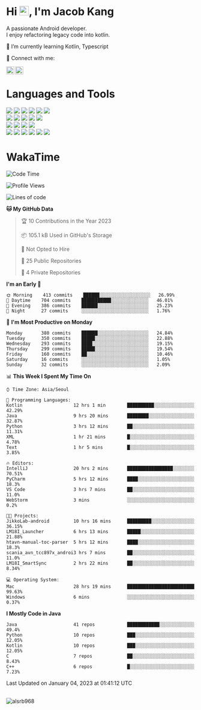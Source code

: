 # Hi <img src="https://media.giphy.com/media/hvRJCLFzcasrR4ia7z/giphy.gif" width="25px">, I'm Jacob Kang
A passionate Android developer.
</br>
I enjoy refactoring legacy code into kotlin.

🌱 I’m currently learning Kotlin, Typescript

🤝 Connect with me:

<a href="https://www.linkedin.com/in/minkyu-kang-b7477b1b2/"><img align="left" src="https://raw.githubusercontent.com/yushi1007/yushi1007/main/images/linkedin.svg" alt="Minkyu Kang | LinkedIn" width="21px"/></a>
<a href="https://www.instagram.com/_jacob_kang/"><img align="left" src="https://raw.githubusercontent.com/yushi1007/yushi1007/main/images/instagram.svg" alt="Jacob Kang | Instagram" width="21px"/></a>

</br>

# Languages and Tools

<div align="left">
<img src="https://img.shields.io/badge/java-007396?logo=java&logoColor=white"/>
<img src="https://img.shields.io/badge/kotlin-7F52FF?logo=kotlin&logoColor=white"/>
<img src="https://img.shields.io/badge/python-3776AB?logo=python&logoColor=white"/>
<img src="https://img.shields.io/badge/bash shell-4EAA25?logo=gnubash&logoColor=white"/>
<img src="https://img.shields.io/badge/c-A8B9CC?logo=c&logoColor=white"/>
<img src="https://img.shields.io/badge/c++-00599C?logo=c%2b%2b&logoColor=white"/>
</div>
<div align="left">
<img src="https://img.shields.io/badge/git-F05032?logo=git&logoColor=white"/>
<img src="https://img.shields.io/badge/github-181717?logo=github&logoColor=white"/>
<img src="https://img.shields.io/badge/mysql-4479A1?logo=mysql&logoColor=white"/>
<img src="https://img.shields.io/badge/sqlite-003B57?logo=sqlite&logoColor=white"/>
<img src="https://img.shields.io/badge/amazon AWS-232F3E?logo=amazonaws&logoColor=white"/>
</div>
<div align="left">
<img src="https://img.shields.io/badge/android-3DDC84?logo=android&logoColor=white"/>
<img src="https://img.shields.io/badge/linux-FCC624?logo=linux&logoColor=white"/>
<img src="https://img.shields.io/badge/flask-000000?logo=flask&logoColor=white"/>
<img src="https://img.shields.io/badge/arduino-00979D?logo=arduino&logoColor=white"/>
</div>
<div align="left">
<img src="https://img.shields.io/badge/slack-4A154B?logo=slack&logoColor=white"/>
<img src="https://img.shields.io/badge/notion-000000?logo=notion&logoColor=white"/>
<img src="https://img.shields.io/badge/jira-0052CC?logo=jira&logoColor=white"/>
<img src="https://img.shields.io/badge/postman-FF6C37?logo=postman&logoColor=white"/>
<img src="https://img.shields.io/badge/intellij-000000?logo=intellijidea&logoColor=white"/>
<img src="https://img.shields.io/badge/pycharm-000000?logo=pycharm&logoColor=white"/>
</div>

# WakaTime

<!--START_SECTION:waka-->
![Code Time](http://img.shields.io/badge/Code%20Time-1%2C847%20hrs%205%20mins-blue)

![Profile Views](http://img.shields.io/badge/Profile%20Views-0-blue)

![Lines of code](https://img.shields.io/badge/From%20Hello%20World%20I%27ve%20Written-189%20Thousand%20lines%20of%20code-blue)

**🐱 My GitHub Data** 

> 🏆 10 Contributions in the Year 2023
 > 
> 📦 105.1 kB Used in GitHub's Storage 
 > 
> 🚫 Not Opted to Hire
 > 
> 📜 25 Public Repositories 
 > 
> 🔑 4 Private Repositories  
 > 
**I'm an Early 🐤** 

```text
🌞 Morning    413 commits    ██████░░░░░░░░░░░░░░░░░░░   26.99% 
🌆 Daytime    704 commits    ███████████░░░░░░░░░░░░░░   46.01% 
🌃 Evening    386 commits    ██████░░░░░░░░░░░░░░░░░░░   25.23% 
🌙 Night      27 commits     ░░░░░░░░░░░░░░░░░░░░░░░░░   1.76%

```
📅 **I'm Most Productive on Monday** 

```text
Monday       380 commits    ██████░░░░░░░░░░░░░░░░░░░   24.84% 
Tuesday      350 commits    █████░░░░░░░░░░░░░░░░░░░░   22.88% 
Wednesday    293 commits    ████░░░░░░░░░░░░░░░░░░░░░   19.15% 
Thursday     299 commits    █████░░░░░░░░░░░░░░░░░░░░   19.54% 
Friday       160 commits    ██░░░░░░░░░░░░░░░░░░░░░░░   10.46% 
Saturday     16 commits     ░░░░░░░░░░░░░░░░░░░░░░░░░   1.05% 
Sunday       32 commits     ░░░░░░░░░░░░░░░░░░░░░░░░░   2.09%

```


📊 **This Week I Spent My Time On** 

```text
⌚︎ Time Zone: Asia/Seoul

💬 Programming Languages: 
Kotlin                   12 hrs 1 min        ██████████░░░░░░░░░░░░░░░   42.29% 
Java                     9 hrs 20 mins       ████████░░░░░░░░░░░░░░░░░   32.87% 
Python                   3 hrs 12 mins       ██░░░░░░░░░░░░░░░░░░░░░░░   11.31% 
XML                      1 hr 21 mins        █░░░░░░░░░░░░░░░░░░░░░░░░   4.78% 
Text                     1 hr 5 mins         █░░░░░░░░░░░░░░░░░░░░░░░░   3.85%

🔥 Editors: 
IntelliJ                 20 hrs 2 mins       █████████████████░░░░░░░░   70.51% 
PyCharm                  5 hrs 12 mins       ████░░░░░░░░░░░░░░░░░░░░░   18.3% 
VS Code                  3 hrs 7 mins        ██░░░░░░░░░░░░░░░░░░░░░░░   11.0% 
WebStorm                 3 mins              ░░░░░░░░░░░░░░░░░░░░░░░░░   0.2%

🐱‍💻 Projects: 
JikkoLab-android         10 hrs 16 mins      █████████░░░░░░░░░░░░░░░░   36.15% 
LM18I_Launcher           6 hrs 13 mins       █████░░░░░░░░░░░░░░░░░░░░   21.88% 
htavn-manual-toc-parser  5 hrs 12 mins       ████░░░░░░░░░░░░░░░░░░░░░   18.3% 
scania_avn_tcc897x_androi3 hrs 7 mins        ██░░░░░░░░░░░░░░░░░░░░░░░   11.0% 
LM18I_SmartSync          2 hrs 22 mins       ██░░░░░░░░░░░░░░░░░░░░░░░   8.34%

💻 Operating System: 
Mac                      28 hrs 19 mins      █████████████████████████   99.63% 
Windows                  6 mins              ░░░░░░░░░░░░░░░░░░░░░░░░░   0.37%

```

**I Mostly Code in Java** 

```text
Java                     41 repos            ████████████░░░░░░░░░░░░░   49.4% 
Python                   10 repos            ███░░░░░░░░░░░░░░░░░░░░░░   12.05% 
Kotlin                   10 repos            ███░░░░░░░░░░░░░░░░░░░░░░   12.05% 
C                        7 repos             ██░░░░░░░░░░░░░░░░░░░░░░░   8.43% 
C++                      6 repos             █░░░░░░░░░░░░░░░░░░░░░░░░   7.23%

```



 Last Updated on January 04, 2023 at 01:41:12 UTC
<!--END_SECTION:waka-->

</br>

<div align="left">
<img align="left" src="https://github-readme-stats.vercel.app/api/top-langs?username=alsrb968&show_icons=true&locale=en&layout=compact&theme=dark" alt="alsrb968" />
</div>
